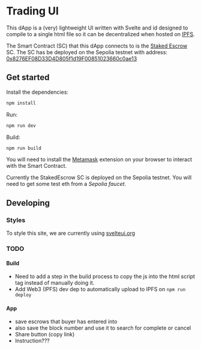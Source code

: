 # Trading UI

This dApp is a (very) lightweight UI written with Svelte and id designed to compile to a single html file so it can be decentralized when hosted on [IPFS](https://ipfs.tech/).

The Smart Contract (SC) that this dApp connects to is the [Staked Escrow](https://github.com/KipCrossing/staked_escrow) SC. The SC has be deployed on the Sepolia testnet with address: [0x8276EF08D33D4D805f1d19F00851023660c0ae13](https://sepolia.etherscan.io/address/0x8276EF08D33D4D805f1d19F00851023660c0ae13)

## Get started

Install the dependencies:

```bash
npm install
```

Run:

```bash
npm run dev
```

Build:

```bash
npm run build
```

You will need to install the [Metamask](https://metamask.io/) extension on your browser to interact with the Smart Contract.

Currently the StakedEscrow SC is deployed on the Sepolia testnet. You will need to get some test eth from a _Sepolia faucet_.

## Developing

### Styles

To style this site, we are currently using [svelteui.org](https://www.svelteui.org/)

### TODO

#### Build

- Need to add a step in the build process to copy the js into the html script tag instead of manually doing it.
- Add Web3 (IPFS) dev dep to automatically upload to IPFS on `npm run deploy`

#### App

- save escrows that buyer has entered into
- also save the block number and use it to search for complete or cancel
- Share button (copy link)
- Instruction???
